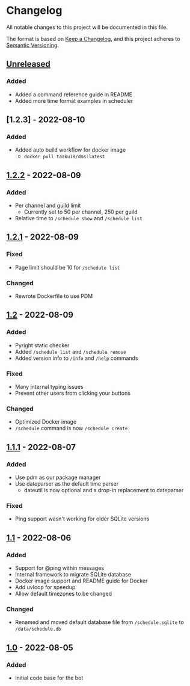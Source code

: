 # Changelog
All notable changes to this project will be documented in this file.

The format is based on [Keep a Changelog](https://keepachangelog.com/en/1.0.0/),
and this project adheres to [Semantic Versioning](https://semver.org/spec/v2.0.0.html).

## [Unreleased]
### Added
- Added a command reference guide in README
- Added more time format examples in scheduler


## [1.2.3] - 2022-08-10
### Added
- Added auto build workflow for docker image
  - `docker pull taaku18/dms:latest`


## [1.2.2] - 2022-08-09
### Added
- Per channel and guild limit
  - Currently set to 50 per channel, 250 per guild
- Relative time to `/schedule show` and `/schedule list`


## [1.2.1] - 2022-08-09
### Fixed
- Page limit should be 10 for `/schedule list`

### Changed
- Rewrote Dockerfile to use PDM


## [1.2] - 2022-08-09
### Added
- Pyright static checker
- Added `/schedule list` and `/schedule remove`
- Added version info to `/info` and `/help` commands

### Fixed
- Many internal typing issues
- Prevent other users from clicking your buttons

### Changed
- Optimized Docker image
- `/schedule` command is now `/schedule create`


## [1.1.1] - 2022-08-07
### Added
- Use pdm as our package manager
- Use dateparser as the default time parser
  - dateutil is now optional and a drop-in replacement to dateparser

### Fixed
- Ping support wasn't working for older SQLite versions


## [1.1] - 2022-08-06
### Added
- Support for @ping within messages
- Internal framework to migrate SQLite database
- Docker image support and README guide for Docker
- Add uvloop for speedup
- Allow default timezones to be changed

### Changed
- Renamed and moved default database file from `/schedule.sqlite` to `/data/schedule.db`


## [1.0] - 2022-08-05
### Added
- Initial code base for the bot


[Unreleased]: https://github.com/Taaku18/discord-message-scheduler/compare/v1.2.2...HEAD
[1.2.2]: https://github.com/Taaku18/discord-message-scheduler/compare/v1.2.1...v1.2.2
[1.2.1]: https://github.com/Taaku18/discord-message-scheduler/compare/v1.2...v1.2.1
[1.2]: https://github.com/Taaku18/discord-message-scheduler/compare/v1.1.1...v1.2
[1.1.1]: https://github.com/Taaku18/discord-message-scheduler/compare/v1.1...v1.1.1
[1.1]: https://github.com/Taaku18/discord-message-scheduler/compare/v1.0...v1.1
[1.0]: https://github.com/Taaku18/discord-message-scheduler/releases/tag/v1.0
